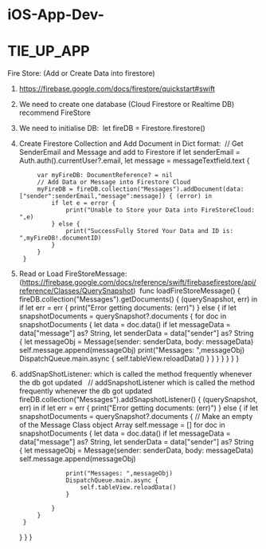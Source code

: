 # iOS-App-Dev-

# TIE_UP_APP


Fire Store: (Add or Create Data into firestore) 
1. https://firebase.google.com/docs/firestore/quickstart#swift
2. We need to create one database (Cloud Firestore or Realtime DB) recommend FireStore
3.  We need to initialise DB:       let fireDB = Firestore.firestore()
4. Create Firestore Collection and Add Document in Dict format:           // Get SenderEmail and Message and add to Firestore
        if let senderEmail = Auth.auth().currentUser?.email, let message = messageTextfield.text {
            
            var myFireDB: DocumentReference? = nil
            // Add Data or Message into Firestore Cloud
            myFireDB = fireDB.collection("Messages").addDocument(data: ["sender":senderEmail,"message":message]) { (error) in
                if let e = error {
                    print("Unable to Store your Data into FireStoreCloud: ",e)
                } else {
                    print("SuccessFully Stored Your Data and ID is: ",myFireDB!.documentID)
                }
            }
        }
        
5. Read or Load FireStoreMessage:
(https://firebase.google.com/docs/reference/swift/firebasefirestore/api/reference/Classes/QuerySnapshot)
 func loadFireStoreMessage()  {
fireDB.collection("Messages").getDocuments() { (querySnapshot, err) in
     if let err = err {
        print("Error getting documents: \(err)")
    } else {
        if let snapshotDocuments = querySnapshot?.documents {
            for doc in snapshotDocuments {
                let data = doc.data()
                if let messageData = data["message"] as? String, let senderData = data["sender"] as? String {
                    let messageObj = Message(sender: senderData, body: messageData)
                    self.message.append(messageObj)
                    print("Messages: ",messageObj)
                    DispatchQueue.main.async {
                        self.tableView.reloadData()
                    }
                }
            }
        }
    }
}
}

6. addSnapShotListener: which is called the method frequently whenever the db got updated    // addSnapshotListener which is called the method frequently whenever the db got updated
fireDB.collection("Messages").addSnapshotListener() { (querySnapshot, err) in
    if let err = err {
        print("Error getting documents: \(err)")
    } else {
        if let snapshotDocuments = querySnapshot?.documents {
            // Make an empty of the Message Class object Array
            self.message = []
            for doc in snapshotDocuments {
                let data = doc.data()
                if let messageData = data["message"] as? String, let senderData = data["sender"] as? String {
                    let messageObj = Message(sender: senderData, body: messageData)
                    self.message.append(messageObj)
                    
                    print("Messages: ",messageObj)
                    DispatchQueue.main.async {
                        self.tableView.reloadData()
                    }
                    
                }
            }
        }
    }
}
}



